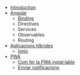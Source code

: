 * [Introduction](README.md)
* [Angular](angular.md)
  * [Binding](angular/binding.md)
  * Directives
  * Services
  * Observables
  * Routing
* [Aplicacions híbrides](aplicacions-hibrides.md)
  * [Ionic](aplicacions-hibrides/ionic.md)
* [PWA](pwa.md)
  * [Com fer la PWA instal·lable](chapter1.md)
  * [Enviar notificacions](notificacions-push.md)

